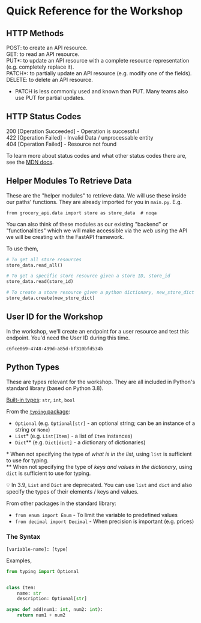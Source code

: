 # Quick Reference for the Workshop

## HTTP Methods

POST: to create an API resource.  
GET: to read an API resource.  
PUT*: to update an API resource with a complete resource representation (e.g. completely replace it).  
PATCH*: to partially update an API resource (e.g. modify one of the fields).  
DELETE: to delete an API resource.  
  
* PATCH is less commonly used and known than PUT. Many teams also use PUT for partial updates.  

## HTTP Status Codes

200 [Operation Succeeded] - Operation is successful  
422 [Operation Failed] - Invalid Data / unprocessable entity  
404 [Operation Failed] - Resource not found  

To learn more about status codes and what other status codes there are, see
the [MDN docs](https://developer.mozilla.org/en-US/docs/Web/HTTP/Status).
  
## Helper Modules To Retrieve Data

These are the "helper modules" to retrieve data. We will use these inside our paths' 
functions. They are already imported for you in `main.py`. E.g.

`from grocery_api.data import store as store_data  # noqa`

You can also think of these modules as our existing "backend" or
"functionalities" which we will make accessible via the web using
the API we will be creating with the FastAPI framework.

To use them,

```python
# To get all store resources
store_data.read_all()

# To get a specific store resource given a store ID, store_id
store_data.read(store_id)

# To create a store resource given a python dictionary, new_store_dict
store_data.create(new_store_dict)
```

## User ID for the Workshop

In the workshop, we'll create an endpoint for a user resource and test this endpoint. You'd need the User ID during this time.

```
c6fce069-4748-499d-a85d-bf310bfd534b
```

## Python Types

These are types relevant for the workshop. They are all included in Python's standard library (based on Python 3.8).

[Built-in types](https://docs.python.org/3/library/stdtypes.html): `str`, `int`, `bool`

From the [`typing` package](https://docs.python.org/3.8/library/typing.html):

- `Optional` (e.g. `Optional[str]` - an optional string; can be an instance of a string or `None`)
- `List`* (e.g. `List[Item]` - a list of `Item` instances)
- `Dict`** (e.g. `Dict[dict]` - a dictionary of dictionaries)


\* When not specifying the type of _what is in the list_, using `list` is sufficient to use for typing.  
** When not specifying the type of _keys and values in the dictionary_, using `dict` is sufficient to use for typing.

💡 In 3.9, `List` and `Dict` are deprecated. You can use `list` and `dict` and also specify the types of their elements / keys and values.

From other packages in the standard library: 

- `from enum import Enum` - To limit the variable to predefined values
- `from decimal import Decimal` - When precision is important (e.g. prices)

### The Syntax

```
[variable-name]: [type]
```

Examples,


```python
from typing import Optional


class Item:
    name: str
    description: Optional[str]
```

```python
async def add(num1: int, num2: int):
    return num1 + num2
```
